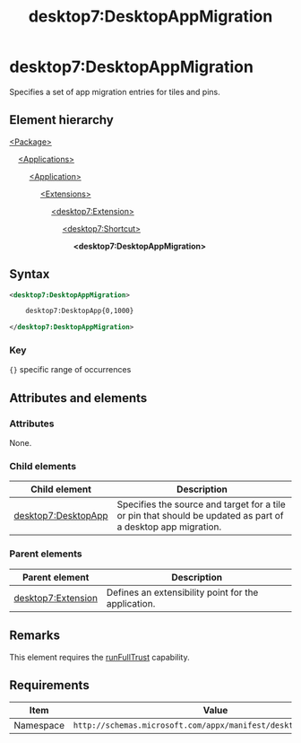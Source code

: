 ﻿---
title: desktop7:DesktopAppMigration
description: Specifies a set of app migration entries for tiles and pins.
ms.date: 10/15/2021
ms.topic: reference
keywords: windows 10, uwp, schema, manifest, desktop, extension 
ms.custom: 19H1
---

# desktop7:DesktopAppMigration

Specifies a set of app migration entries for tiles and pins.

## Element hierarchy

[\<Package\>](element-package.md)

&nbsp;&nbsp;&nbsp;&nbsp;[\<Applications\>](element-applications.md)

&nbsp;&nbsp;&nbsp;&nbsp; &nbsp;&nbsp;&nbsp;&nbsp;[\<Application\>](element-application.md)

&nbsp;&nbsp;&nbsp;&nbsp; &nbsp;&nbsp;&nbsp;&nbsp; &nbsp;&nbsp;&nbsp;&nbsp;[\<Extensions\>](element-1-extensions.md)

&nbsp;&nbsp;&nbsp;&nbsp; &nbsp;&nbsp;&nbsp;&nbsp; &nbsp;&nbsp;&nbsp;&nbsp; &nbsp;&nbsp;&nbsp;&nbsp;[\<desktop7:Extension\>](element-desktop7-extension.md)

&nbsp;&nbsp;&nbsp;&nbsp; &nbsp;&nbsp;&nbsp;&nbsp; &nbsp;&nbsp;&nbsp;&nbsp; &nbsp;&nbsp;&nbsp;&nbsp; &nbsp;&nbsp;&nbsp;&nbsp;[\<desktop7:Shortcut\>](element-desktop7-shortcut.md)

&nbsp;&nbsp;&nbsp;&nbsp; &nbsp;&nbsp;&nbsp;&nbsp; &nbsp;&nbsp;&nbsp;&nbsp; &nbsp;&nbsp;&nbsp;&nbsp; &nbsp;&nbsp;&nbsp;&nbsp; &nbsp;&nbsp;&nbsp;&nbsp;**\<desktop7:DesktopAppMigration\>**

## Syntax

```xml
<desktop7:DesktopAppMigration>

    desktop7:DesktopApp{0,1000}

</desktop7:DesktopAppMigration>
```

### Key

`{}` specific range of occurrences

## Attributes and elements

### Attributes

None.

### Child elements

| Child element | Description |
|-|-|
| [desktop7:DesktopApp](element-desktop7-desktopapp.md) | Specifies the source and target for a tile or pin that should be updated as part of a desktop app migration. |  

### Parent elements

| Parent element | Description |
|-|-|
| [desktop7:Extension](element-desktop7-extension.md) | Defines an extensibility point for the application. |  

## Remarks

This element requires the [runFullTrust](/windows/uwp/packaging/app-capability-declarations) capability.

## Requirements

| Item  | Value  |
|--|--|
| Namespace | `http://schemas.microsoft.com/appx/manifest/desktop/windows10/7` |
